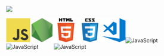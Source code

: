 ![](https://www.codewars.com/users/silv999r/badges/micro)


<img align="left" alt="JavaScript" width="64px" src="https://raw.githubusercontent.com/github/explore/80688e429a7d4ef2fca1e82350fe8e3517d3494d/topics/javascript/javascript.png" />

<img align="left" alt="Node.js" width="64px" src="https://raw.githubusercontent.com/github/explore/80688e429a7d4ef2fca1e82350fe8e3517d3494d/topics/nodejs/nodejs.png" />
<img align="left" alt="HTML5" width="64px" src="https://raw.githubusercontent.com/github/explore/80688e429a7d4ef2fca1e82350fe8e3517d3494d/topics/html/html.png" />
<img align="left" alt="CSS3" width="64px" src="https://raw.githubusercontent.com/github/explore/80688e429a7d4ef2fca1e82350fe8e3517d3494d/topics/css/css.png" />
<img align="left" alt="Visual Studio Code" width="64px" src="https://raw.githubusercontent.com/github/explore/80688e429a7d4ef2fca1e82350fe8e3517d3494d/topics/visual-studio-code/visual-studio-code.png" />

<br/>
<br/>
<br/>

<img align="left" alt="JavaScript" width="128px" src="https://cdn3.iconfinder.com/data/icons/impossible-shapes-volume-3/128/4a-512.png" />

<img align="left" alt="JavaScript" width="128px" src="https://i.pinimg.com/originals/9b/a2/71/9ba271bda9f06336c7cb07a76d8b4c49.png" />

<img align="left" alt="JavaScript" width="128px" src="https://cdn3.iconfinder.com/data/icons/impossible-shapes-volume-3/128/1a-512.png" />


